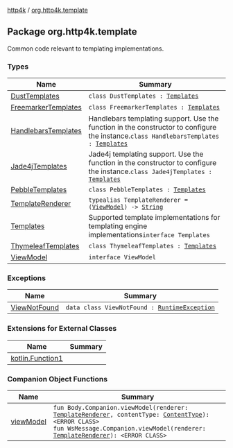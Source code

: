 [http4k](../index.md) / [org.http4k.template](./index.md)

## Package org.http4k.template

Common code relevant to templating implementations.

### Types

| Name | Summary |
|---|---|
| [DustTemplates](-dust-templates/index.md) | `class DustTemplates : `[`Templates`](-templates/index.md) |
| [FreemarkerTemplates](-freemarker-templates/index.md) | `class FreemarkerTemplates : `[`Templates`](-templates/index.md) |
| [HandlebarsTemplates](-handlebars-templates/index.md) | Handlebars templating support. Use the function in the constructor to configure the instance.`class HandlebarsTemplates : `[`Templates`](-templates/index.md) |
| [Jade4jTemplates](-jade4j-templates/index.md) | Jade4j templating support. Use the function in the constructor to configure the instance.`class Jade4jTemplates : `[`Templates`](-templates/index.md) |
| [PebbleTemplates](-pebble-templates/index.md) | `class PebbleTemplates : `[`Templates`](-templates/index.md) |
| [TemplateRenderer](-template-renderer.md) | `typealias TemplateRenderer = (`[`ViewModel`](-view-model/index.md)`) -> `[`String`](https://kotlinlang.org/api/latest/jvm/stdlib/kotlin/-string/index.html) |
| [Templates](-templates/index.md) | Supported template implementations for templating engine implementations`interface Templates` |
| [ThymeleafTemplates](-thymeleaf-templates/index.md) | `class ThymeleafTemplates : `[`Templates`](-templates/index.md) |
| [ViewModel](-view-model/index.md) | `interface ViewModel` |

### Exceptions

| Name | Summary |
|---|---|
| [ViewNotFound](-view-not-found/index.md) | `data class ViewNotFound : `[`RuntimeException`](https://kotlinlang.org/api/latest/jvm/stdlib/kotlin/-runtime-exception/index.html) |

### Extensions for External Classes

| Name | Summary |
|---|---|
| [kotlin.Function1](kotlin.-function1/index.md) |  |

### Companion Object Functions

| Name | Summary |
|---|---|
| [viewModel](view-model.md) | `fun Body.Companion.viewModel(renderer: `[`TemplateRenderer`](-template-renderer.md)`, contentType: `[`ContentType`](../org.http4k.core/-content-type/index.md)`): <ERROR CLASS>`<br>`fun WsMessage.Companion.viewModel(renderer: `[`TemplateRenderer`](-template-renderer.md)`): <ERROR CLASS>` |
